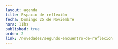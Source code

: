 ```yaml
---
layout: agenda
title: Espacio de reflexión
fecha: Domingo 25 de Noviembre
hora: 11hs
published: true
orden: 2
link: /novedades/segundo-encuentro-de-reflexion
---
```

